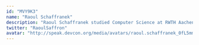 ```yaml
---
id: "MVY9K3"
name: "Raoul Schaffranek"
description: "Raoul Schaffranek studied Computer Science at RWTH Aachen University, Germany, where he obtained B.Sc. and M.Sc. degrees. He wrote his master thesis about compositional modeling and fully automated verification of distributed systems and formalized his findings with the Isabelle proof assistant. After leaving University, Raoul joined Runtime Verification as a formal verification engineer, where he spends most of his time on security audits for the Ethereum ecosystem."
twitter: "RaoulSaffron"
avatar: "http://speak.devcon.org/media/avatars/raoul.schaffranek_0fL5mmD.jpg"
---
```

